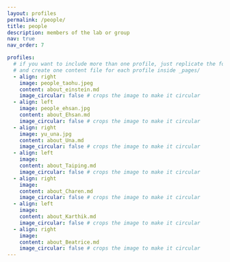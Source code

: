```yaml
---
layout: profiles
permalink: /people/
title: people
description: members of the lab or group
nav: true
nav_order: 7

profiles:
  # if you want to include more than one profile, just replicate the following block
  # and create one content file for each profile inside _pages/
  - align: right
    image: people_taohu.jpeg
    content: about_einstein.md
    image_circular: false # crops the image to make it circular
  - align: left
    image: people_ehsan.jpg
    content: about_Ehsan.md
    image_circular: false # crops the image to make it circular
  - align: right
    image: yu_una.jpg
    content: about_Una.md
    image_circular: false # crops the image to make it circular
  - align: left
    image: 
    content: about_Taiping.md
    image_circular: false # crops the image to make it circular
  - align: right
    image: 
    content: about_Charen.md
    image_circular: false # crops the image to make it circular
  - align: left
    image: 
    content: about_Karthik.md
    image_circular: false # crops the image to make it circular
  - align: right
    image: 
    content: about_Beatrice.md
    image_circular: false # crops the image to make it circular
---
```

